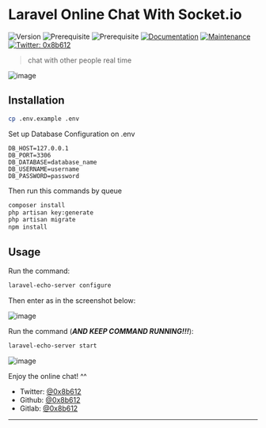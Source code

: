 # Laravel Online Chat With Socket.io
![Version](https://img.shields.io/badge/version-0.0.1-blue.svg?cacheSeconds=2592000)
![Prerequisite](https://img.shields.io/badge/npm-%3E%3D5.5.0-blue.svg)
![Prerequisite](https://img.shields.io/badge/node-%3E%3D9.3.0-blue.svg)
[![Documentation](https://img.shields.io/badge/documentation-yes-brightgreen.svg)](https://github.com/kefranabg/readme-md-generator#readme)
[![Maintenance](https://img.shields.io/badge/Maintained%3F-yes-green.svg)](https://github.com/kefranabg/readme-md-generator/graphs/commit-activity)
[![Twitter: 0x8b612](https://img.shields.io/twitter/follow/0x8b612.svg?style=social)](https://twitter.com/0x8b612)

> chat with other people real time

![image](https://i.ibb.co/QN14JmZ/image.png)


## Installation

```sh
cp .env.example .env
```

Set up Database Configuration on .env
```
DB_HOST=127.0.0.1
DB_PORT=3306
DB_DATABASE=database_name
DB_USERNAME=username
DB_PASSWORD=password
```

Then run this commands by queue
```sh
composer install
php artisan key:generate
php artisan migrate
npm install
```

## Usage

Run the command:
```sh
laravel-echo-server configure
```

Then enter as in the screenshot below:

![image](https://i.ibb.co/qFDxrxn/Screen-Shot-2020-01-12-at-19-12-28.png)


Run the command (**_AND KEEP COMMAND RUNNING!!!_**):
```sh
laravel-echo-server start
```

![image](https://i.ibb.co/DGMTpdy/image.png)

Enjoy the online chat! ^^

* Twitter: [@0x8b612](https://twitter.com/0x8b612)
* Github: [@0x8b612](https://github.com/0x8b612)
* Gitlab: [@0x8b612](https://gitlab.com/0x8b612)

***

